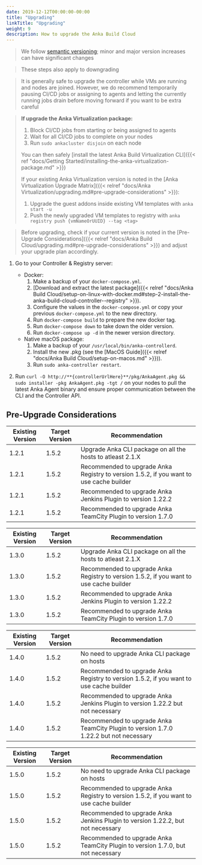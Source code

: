 ```yaml
---
date: 2019-12-12T00:00:00-00:00
title: "Upgrading"
linkTitle: "Upgrading"
weight: 9
description: How to upgrade the Anka Build Cloud
---
```


> We follow [semantic versioning](https://semver.org/); minor and major version increases can have significant changes

> These steps also apply to downgrading

> It is generally safe to upgrade the controller while VMs are running and nodes are joined. However, we do recommend temporarily pausing CI/CD jobs or assigning to agents and letting the currently running jobs drain before moving forward if you want to be extra careful

> **If upgrade the Anka Virtualization package:**
>
>   1. Block CI/CD jobs from starting or being assigned to agents
>   2. Wait for all CI/CD jobs to complete on your nodes
>   3. Run `sudo ankacluster disjoin` on each node
>
> You can then safely [install the latest Anka Build Virtualization CLI]({{< ref "docs/Getting Started/installing-the-anka-virtualization-package.md" >}})
>
> If your existing Anka Virtualization version is noted in the [Anka Virtualization Upgrade Matrix]({{< relref "docs/Anka Virtualization/upgrading.md#pre-upgrade-considerations" >}}):
>
>   1. Upgrade the guest addons inside existing VM templates with `anka start -u`
>   2. Push the newly upgraded VM templates to registry with `anka registry push {vmNameOrUUID} --tag <tag>`

> Before upgrading, check if your current version is noted in the [Pre-Upgrade Considerations]({{< relref "docs/Anka Build Cloud/upgrading.md#pre-upgrade-considerations" >}}) and adjust your upgrade plan accordingly.

1. Go to your Controller & Registry server:

    - Docker:
        1. Make a backup of your `docker-compose.yml`.
        2. [Download and extract the latest package]({{< relref "docs/Anka Build Cloud/setup-on-linux-with-docker.md#step-2-install-the-anka-build-cloud-controller--registry" >}}).
        3. Configure the values in the `docker-compose.yml` or copy your previous `docker-compose.yml` to the new directory.
        4. Run `docker-compose build` to prepare the new docker tag.
        5. Run `docker-compose down` to take down the older version.
        6. Run `docker-compose up -d` in the newer version directory.
    - Native macOS package:
        1. Make a backup of your `/usr/local/bin/anka-controllerd`.
        2. Install the new .pkg (see the [MacOS Guide]({{< relref "docs/Anka Build Cloud/setup-on-macos.md" >}})).
        3. Run `sudo anka-controller restart`.

2. Run `curl -O http://**{controllerUrlHere}**/pkg/AnkaAgent.pkg && sudo installer -pkg AnkaAgent.pkg -tgt /` on your nodes to pull the latest Anka Agent binary and ensure proper communication between the CLI and the Controller API.

## Pre-Upgrade Considerations

Existing Version | Target Version | Recommendation
--- | --- | ---
1.2.1 | 1.5.2 | Upgrade Anka CLI package on all the hosts to atleast 2.1.X
1.2.1 | 1.5.2 | Recommended to upgrade Anka Registry to version 1.5.2, if you want to use cache builder
1.2.1 | 1.5.2 | Recommended to upgrade Anka Jenkins Plugin to version 1.22.2
1.2.1 | 1.5.2 | Recommended to upgrade Anka TeamCity Plugin to version 1.7.0

Existing Version | Target Version | Recommendation
--- | --- | ---
1.3.0 | 1.5.2 | Upgrade Anka CLI package on all the hosts to atleast 2.1.X
1.3.0 | 1.5.2 | Recommended to upgrade Anka Registry to version 1.5.2, if you want to use cache builder
1.3.0 | 1.5.2 | Recommended to upgrade Anka Jenkins Plugin to version 1.22.2
1.3.0 | 1.5.2 | Recommended to upgrade Anka TeamCity Plugin to version 1.7.0

Existing Version | Target Version | Recommendation
--- | --- | ---
1.4.0 | 1.5.2 | No need to upgrade Anka CLI package on hosts
1.4.0 | 1.5.2 | Recommended to upgrade Anka Registry to version 1.5.2, if you want to use cache builder
1.4.0 | 1.5.2 | Recommended to upgrade Anka Jenkins Plugin to version 1.22.2 but not necessary
1.4.0 | 1.5.2 | Recommended to upgrade Anka TeamCity Plugin to version 1.7.0 1.22.2 but not necessary

Existing Version | Target Version | Recommendation
--- | --- | ---
1.5.0 | 1.5.2 | No need to upgrade Anka CLI package on hosts
1.5.0 | 1.5.2 | Recommended to upgrade Anka Registry to version 1.5.2, if you want to use cache builder
1.5.0 | 1.5.2 | Recommended to upgrade Anka Jenkins Plugin to version 1.22.2, but not necessary
1.5.0 | 1.5.2 | Recommended to upgrade Anka TeamCity Plugin to version 1.7.0, but not necessary